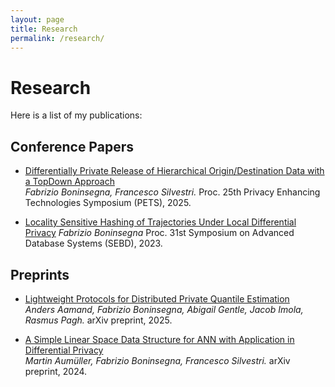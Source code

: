 ```yaml
---
layout: page
title: Research
permalink: /research/
---
```


# Research

Here is a list of my publications:

## Conference Papers

- [Differentially Private Release of Hierarchical Origin/Destination Data with a TopDown Approach](https://arxiv.org/abs/2412.09256)  
  *Fabrizio Boninsegna, Francesco Silvestri.* Proc. 25th Privacy Enhancing Technologies Symposium (PETS), 2025.

- [Locality Sensitive Hashing of Trajectories Under Local Differential Privacy](https://ceur-ws.org/Vol-3478/paper56.pdf)
  *Fabrizio Boninsegna* Proc. 31st Symposium on Advanced Database Systems (SEBD), 2023.

## Preprints

- [Lightweight Protocols for Distributed Private Quantile Estimation](https://arxiv.org/abs/2502.02990)  
  *Anders Aamand, Fabrizio Boninsegna, Abigail Gentle, Jacob Imola, Rasmus Pagh.* arXiv preprint, 2025.

- [A Simple Linear Space Data Structure for ANN with Application in Differential Privacy](https://arxiv.org/abs/2409.07187)  
  *Martin Aumüller, Fabrizio Boninsegna, Francesco Silvestri.* arXiv preprint, 2024.

